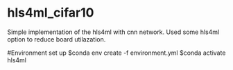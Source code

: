 # hls4ml_cifar10
Simple implementation of the hls4ml with cnn network.
Used some hls4ml option to reduce board utilazation. 

#Environment set up
$conda env create -f environment.yml
$conda activate hls4ml
